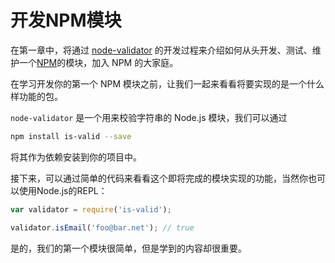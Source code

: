 # 开发NPM模块

在第一章中，将通过 [node-validator](https://github.com/SFantasy/node-validator) 的开发过程来介绍如何从头开发、测试、维护一个[NPM](https://www.npmjs.com/)的模块，加入 NPM 的大家庭。

在学习开发你的第一个 NPM 模块之前，让我们一起来看看将要实现的是一个什么样功能的包。

`node-validator` 是一个用来校验字符串的 Node.js 模块，我们可以通过

```sh
npm install is-valid --save
```

将其作为依赖安装到你的项目中。

接下来，可以通过简单的代码来看看这个即将完成的模块实现的功能，当然你也可以使用Node.js的REPL：

```js
var validator = require('is-valid');

validator.isEmail('foo@bar.net'); // true
```

是的，我们的第一个模块很简单，但是学到的内容却很重要。
